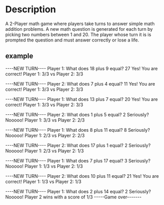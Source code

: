 # Description
A 2-Player math game where players take turns to answer simple math addition problems. A new math question is generated for each turn by picking two numbers between 1 and 20. The player whose turn it is is prompted the question and must answer correctly or lose a life.

## example


 ----NEW TURN---- 
Player 1: What does 18 plus 9 equal?
27
Yes! You are correct!
Player 1: 3/3 vs Player 2: 3/3

 ----NEW TURN---- 
Player 2: What does 7 plus 4 equal?
11
Yes! You are correct!
Player 1: 3/3 vs Player 2: 3/3

 ----NEW TURN---- 
Player 1: What does 13 plus 7 equal?
20
Yes! You are correct!
Player 1: 3/3 vs Player 2: 3/3

 ----NEW TURN---- 
Player 2: What does 1 plus 5 equal?
2
Seriously? Nooooo!
Player 1: 3/3 vs Player 2: 2/3

 ----NEW TURN---- 
Player 1: What does 8 plus 11 equal?
8
Seriously? Nooooo!
Player 1: 2/3 vs Player 2: 2/3

 ----NEW TURN---- 
Player 2: What does 17 plus 1 equal?
2
Seriously? Nooooo!
Player 1: 2/3 vs Player 2: 1/3

 ----NEW TURN---- 
Player 1: What does 7 plus 17 equal?
3
Seriously? Nooooo!
Player 1: 1/3 vs Player 2: 1/3

 ----NEW TURN---- 
Player 2: What does 10 plus 11 equal?
21
Yes! You are correct!
Player 1: 1/3 vs Player 2: 1/3

 ----NEW TURN---- 
Player 1: What does 2 plus 14 equal?
2 
Seriously? Nooooo!
Player 2 wins with a score of 1/3
-----Game over-------